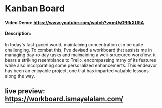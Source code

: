 # Kanban Board

#### Video Demo: <https://www.youtube.com/watch?v=mUyGRfkXU5A>

#### Description:

In today's fast-paced world, maintaining concentration can be quite challenging. To combat this, I've devised a workboard that assists me in managing day-to-day tasks and maintaining a well-structured workflow. It bears a striking resemblance to Trello, encompassing many of its features while also incorporating some personalized enhancements. This endeavor has been an enjoyable project, one that has imparted valuable lessons along the way.

## live preview: https://workboard.ismayelalam.com/
